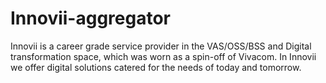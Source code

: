 # Innovii-aggregator
Innovii is a career grade service provider in the VAS/OSS/BSS and Digital transformation space, which was worn as a spin-off of Vivacom. In Innovii we offer digital solutions catered for the needs of today and tomorrow.
